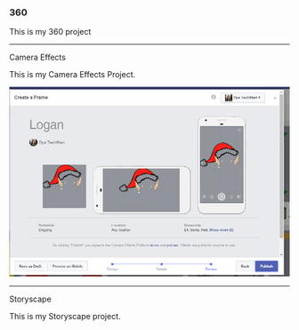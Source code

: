 ### 360

This is my 360 project

<script src="//360.vizor.io/scripts/embed.js" data-vizorurl="https://360.vizor.io/embed/v/m4jpd" ></script>

***

Camera Effects

This is my Camera Effects Project.

![Logan](https://github.com/LoganAddison24/LoganAddison24.github.io/blob/master/Logan.PNG?raw=true "Optional Title")

***

Storyscape

This is my Storyscape project.

<script src="//360.vizor.io/scripts/embed.js" data-vizorurl="https://patches.vizor.io/embed/logan24/logan6" ></script>
